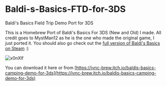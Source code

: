 # Baldi-s-Basics-FTD-for-3DS
Baldi's Basics Field Trip Demo Port for 3DS

This is a Homebrew Port of Baldi's Basics For 3DS (New and Old) I made. All credit goes to MystMan12 as he is the one who made the original game, I just ported it.
You should also go check out the [full version of Baldi's Basics on Steam](https://store.steampowered.com/app/1275890/Baldis_Basics_Plus/) :)

![x0nXlf](https://github.com/Jvncti0n/Baldi-s-Basics-FTD-for-3DS/assets/116232071/a3dbadba-0d8e-424f-b408-a11ec00fa430)


You can download it here or from
[https://jvnc-brew.itch.io/baldis-basics-camping-demo-for-3ds](https://jvnc-brew.itch.io/baldis-basics-camping-demo-for-3ds)
